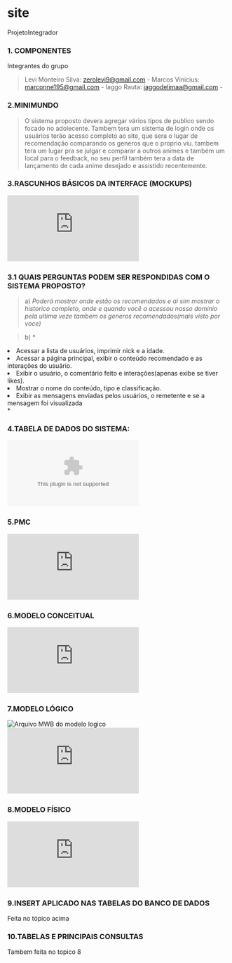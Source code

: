 # site
ProjetoIntegrador

### 1. COMPONENTES<br>
Integrantes do grupo
>Levi Monteiro Silva: zerolevi9@gmail.com  -
>Marcos Vinicius: marconne195@gmail.com  -
>Iaggo Rauta: iaggodelimaa@gmail.com -


### 2.MINIMUNDO<br>
>O sistema proposto devera agregar vários tipos de publico sendo focado no adolecente. 
Tambem tera um sistema de login onde os usuários terão acesso completo ao site, 
que sera o lugar de recomendação comparando os generos que o proprio viu.
tambem tera um lugar pra se julgar e comparar a outros animes e também um local para
o feedback, no seu perfil também tera a data de lançamento de cada anime desejado 
e assistido recentemente.



### 3.RASCUNHOS BÁSICOS DA INTERFACE (MOCKUPS)<br>
![Arquivo PDF do Balsamiq](https://github.com/zerolevi9/site/blob/0394349fa49861f897039467584a532c5d78fb56/Balsamiq.pdf)



### 3.1 QUAIS PERGUNTAS PODEM SER RESPONDIDAS COM O SISTEMA PROPOSTO?<br>


>a)
*Poderá mostrar onde estão os recomendados e ai sim mostrar o historico completo,
onde e quando você a acessou nosso dominio pela ultima veze tambem os 
generos recomendados(mais visto por voce)*

>b)
>*<ul>
<li>Acessar a lista de usuários, imprimir nick e a idade.</li>
<li>Acessar a página principal, exibir o conteúdo recomendado e as interações do usuário.</li>
<li>Exibir o usuário, o comentário feito e interações(apenas exibe se tiver likes). </li>
<li>Mostrar o nome do conteúdo, tipo e classificação.</li>
<li>Exibir as mensagens enviadas pelos usuários, o remetente e se a mensagem foi visualizada</li>
</ul>*


### 4.TABELA DE DADOS DO SISTEMA:<br>
![Arquivo xlsx tabela pedida](https://github.com/zerolevi9/site/blob/6b0c45c0b80c3e2d7052334239bbd0e8469c0ff6/tabelaPI.xlsx)



 ### 5.PMC<br>

![Arquivo PDF do PMC](https://github.com/zerolevi9/site/blob/b5ffdef523d0e70f660d2ce94b6d893d07128cba/Pmc%20(1).pdf)



### 6.MODELO CONCEITUAL<br>
![Arquivo PDF do modelo conceitual](https://github.com/zerolevi9/site/blob/d2edf20ce91f44ab687258b1a823aaf4ee5e6b8c/modeloConceitual.pdf)



### 7.MODELO LÓGICO<br>
![Arquivo MWB do modelo logico](https://github.com/zerolevi9/site/blob/f451c1e27c9fec63768ffe78d5f263387abc6ec9/Modelo%20Logico.mwb)
![Arquivo PDF do modelo logico](https://github.com/zerolevi9/site/blob/adbd3a296b66d0ced82da4b0faa539f3891a0d2d/ModeloLogico.pdf)



### 8.MODELO FÍSICO<br>
![Arquivo SQL do modelo  fisico](https://github.com/zerolevi9/site/blob/2ebc1333680d2b4e28e81c58bd5c573c7adca122/Projeto%20Integrador%20-%20Codigo%20POSTGRES.sql)



### 9.INSERT APLICADO NAS TABELAS DO BANCO DE DADOS<br>
Feita no tópico acima

### 10.TABELAS E PRINCIPAIS CONSULTAS<br>
Tambem feita no topico 8
